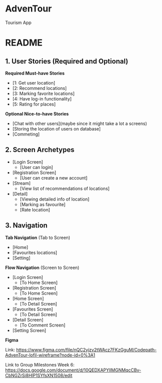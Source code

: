 # AdvenTour

Tourism App

# README

## 1. User Stories (Required and Optional)

**Required Must-have Stories**

 * [1: Get user location]
 * [2: Recommend locations]
 * [3: Marking favorite locations]
 * [4: Have log-in functionality]
 * [5: Rating for places]

**Optional Nice-to-have Stories**

 * [Chat with other users](maybe since it might take a lot a screens)
 * [Storing the location of users on database]
 * [Commeting]

## 2. Screen Archetypes

 * [Login Screen]
   * [User can login]
 * [Registration Screen]
   * [User can create a new account]
 * [Stream]
   * [View list of recommendations of locations]
 * [Detail]
   * [Viewing detailed info of location]
   * [Marking as favourite]
   * [Rate location]


## 3. Navigation

**Tab Navigation** (Tab to Screen)

 * [Home]
 * [Favourites locations]
 * [Setting]

**Flow Navigation** (Screen to Screen)

 * [Login Screen]
   * [To Home Screen]
 * [Registration Screen]
   * [To Home Screen]
 * [Home Screen]
   * [To Detail Screen]
 * [Favourites Screen]
   * [To Detail Screen]
 * [Detail Screen]
   * [To Comment Screen]
 * [Setting Screen]
 
 **Figma**
 
 Link: https://www.figma.com/file/nQC2yjzv2tWAcz7FKzGguM/Codepath-AdvenTour-lofil-wireframe?node-id=0%3A1
 
 Link to Group Milestones Week 6: https://docs.google.com/document/d/10QEDXAPYllMGNMqcCBv-CbNGZrSi8HlP1SYfsXN1508/edit
